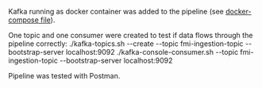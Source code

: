 Kafka running as docker container was added to the pipeline (see [docker-compose file](https://github.com/ksenia-tabakova/api-kafka-spark-mongodb-streamlit_pipeline/blob/main/Kafka/docker-compose-kafka.yml)).

One topic and one consumer were created to test if data flows through the pipeline correctly:
./kafka-topics.sh --create --topic fmi-ingestion-topic --bootstrap-server localhost:9092
./kafka-console-consumer.sh --topic fmi-ingestion-topic --bootstrap-server localhost:9092

Pipeline was tested with Postman.
